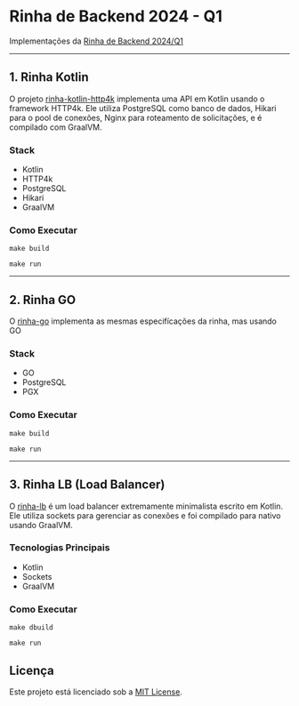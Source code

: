 # Rinha de Backend 2024 - Q1

Implementações da [Rinha de Backend 2024/Q1](https://github.com/zanfranceschi/rinha-de-backend-2024-q1)

---

## 1. Rinha Kotlin

O projeto [rinha-kotlin-http4k](./rinha-kotlin-http4k) implementa uma API em Kotlin usando o framework HTTP4k. 
Ele utiliza PostgreSQL como banco de dados, Hikari para o pool de conexões, Nginx para roteamento de solicitações,
e é compilado com GraalVM.

### Stack
- Kotlin
- HTTP4k
- PostgreSQL
- Hikari
- GraalVM

### Como Executar

```shell
make build
```
```shell
make run
```

---

## 2. Rinha GO

O [rinha-go](./rinha-go) implementa as mesmas especifícações da rinha, mas usando GO

### Stack
- GO
- PostgreSQL
- PGX

### Como Executar

```shell
make build
```
```shell
make run
```

---

## 3. Rinha LB (Load Balancer)

O [rinha-lb](./rinha-lb) é um load balancer extremamente minimalista escrito em Kotlin. Ele utiliza sockets para gerenciar as conexões e foi compilado para nativo usando GraalVM.

### Tecnologias Principais
- Kotlin
- Sockets
- GraalVM

### Como Executar
```shell
make dbuild
```
```shell
make run
```

## Licença
Este projeto está licenciado sob a [MIT License](LICENSE).
